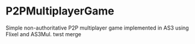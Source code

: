 P2PMultiplayerGame
==================

Simple non-authoritative P2P multiplayer game implemented in AS3 using Flixel and AS3Mul.
twst merge
